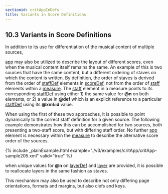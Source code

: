```yaml
---
sectionid: critAppInDefs
title: Variants in Score Definitions
---
```



<h2 id="critAppInDefs">
   <span class="headingNumber">10.3</span>
   <span class="head">Variants in Score Definitions</span>
</h2>
In addition to its use for differentiation of the musical content of multiple sources,

<a class="link_odd_elementSpec" href="/v3/elements/app">app</a> may also be utilized to describe the layout of different scores, even
when the musical content itself remains the same. An example of this is two sources
that have
the same content, but a different ordering of staves on which the content is written.
By
definition, the order of staves is derived from the order of 
<a class="link_odd_elementSpec" href="/v3/elements/staffDef">staffDef</a>
elements in 
<a class="link_odd_elementSpec" href="/v3/elements/scoreDef">scoreDef</a>, not from the order of 
<a class="link_odd_elementSpec" href="/v3/elements/staff">staff</a>
elements within a 
<a class="link_odd_elementSpec" href="/v3/elements/measure">measure</a>. The 
<a class="link_odd_elementSpec" href="/v3/elements/staff">staff</a> element in a
measure points to its corresponding 
<a class="link_odd_elementSpec" href="/v3/elements/staffDef">staffDef</a> using either 1) the same
value for **@n** on both elements, or 2) a value in **@def** which is an explicit
reference to a particular 
<a class="link_odd_elementSpec" href="/v3/elements/staffDef">staffDef</a> using its **@xml:id**
value.



<!-- PR: Even though it's technically possble, the following makes me uncomfortable. I think
      this is good reason to put some effort into the layout module. -->
When using the first of these two approaches, it is possible to point dynamically
to the
correct staff definition for a given source. The following example demonstrates how
this can
be accomplished for two sources, both presenting a two-staff score, but with differing
staff
order. No further 
<a class="link_odd_elementSpec" href="/v3/elements/app">app</a> element is necessary within the 
<a class="link_odd_elementSpec" href="/v3/elements/measure">measure</a> to describe the alternative score order of the sources.


{% include _plainExample.html example="./v3/examples/critApp/critApp-sample205.xml" valid="true" %}


when unique values for **@n** on 
<a class="link_odd_elementSpec" href="/v3/elements/layerDef">layerDef</a> and 
<a class="link_odd_elementSpec" href="/v3/elements/layer">layer</a> are provided, it is possible to reallocate layers in the same fashion as
staves.


<!-- TODO:
    <egXML xmlns="http://www.tei-c.org/ns/Examples" xml:space="preserve">
<!-\- NEED EXAMPLE HERE! -\->
    </egXML>-->


<!-- The following paragraph needs more explanation and an example. -->
This mechanism may also be used to describe not only differing page orientations,
formats and
margins, but also clefs and keys.


<!-- TODO:
    <egXML xmlns="http://www.tei-c.org/ns/Examples" xml:space="preserve">
<!-\- NEED EXAMPLE HERE! -\->
    </egXML>-->


